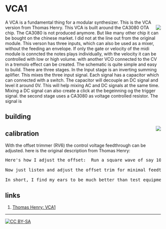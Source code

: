 # VCA1

A VCA is a fundamental thing for a modular synthesizer. This is the VCA version from Thomas <a href="https://spielhuus.github.io/elektrophon/images/VCA-panel.jpg"><img align="right" src="https://spielhuus.github.io/elektrophon/images/VCA-panel-tmb.jpg"></a> Henry. This VCA is built around the CA3080 OTA chip. The CA3080 is not produced anymore. But like many other chip it can be bought on the chinese market. I did not at the line out from the original module. This verson has three inputs, which can also be used as a mixer, without the feeding an envelope.  If only the gate or velocity of the midi module is conncted the notes plays individually, with the velocity it can be controlled with low or high volume. with another VCO connected to the CV in a tremolo effect can be created.  The schematic is quite simple and easy to build. There are three stages. In the Input stage is an inverting summing aplifier. This mixes the three input signal. Each signal has a capacitor which can connected with a switch. The capacitor will decouple an DC signal and level it around 0V. This will help mixing AC and DC signals at the same time. Mixing a DC signal can also create a click at the begeinning og the trigger signal. the second stage uses a CA3080 as voltage controlled resistor. The signal is  

## building
<a href="https://spielhuus.github.io/elektrophon/images/VCA-side.jpg"><img align="right" src="https://spielhuus.github.io/elektrophon/images/VCA-side-tmb.jpg"></a>

## calibration

With the offset trimmer (RV6) the control voltage feedthrough can be adjusted. here is the original description from Thomas Henry:

<pre>
Here's how I adjust the offset:  Run a square wave of say 100 Hz into the Variable CV.  This is probably +/-5V, so set the Atten pot to 50%.  You now have +/-2.5V.  Dial the Initial control to shift this up to 0 to +5V.  The point is, you now have a 0 to +5V square wave modulating the thing.  Don't connect anything to the Audio inputs, and connect the Line Out to an amplifier.
 
Now just listen and adjust the offset trim for minimal feedthrough.
 
In short, I find my ears to be much better than test equipment for adjusting this thing. 
</pre>


## links

1) [Thomas Henry: VCA1](http://birthofasynth.com/Thomas_Henry/Pages/VCA-1.html)

---
[![CC BY-SA](https://licensebuttons.net/l/by-sa/3.0/88x31.png)](https://creativecommons.org/licenses/by-sa/4.0/)
